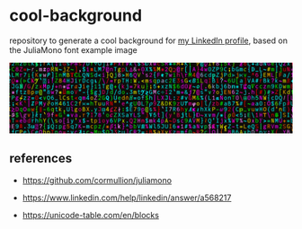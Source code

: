 # cool-background

repository to generate a cool background for [my LinkedIn profile](https://www.linkedin.com/in/f3rnnds), based on the JuliaMono font example image

![](output.png)

## references

* https://github.com/cormullion/juliamono

* https://www.linkedin.com/help/linkedin/answer/a568217

* https://unicode-table.com/en/blocks
